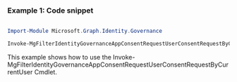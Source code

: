 ### Example 1: Code snippet

```powershell

Import-Module Microsoft.Graph.Identity.Governance

Invoke-MgFilterIdentityGovernanceAppConsentRequestUserConsentRequestByCurrentUser -AppConsentRequestId $appConsentRequestId -Filter " (status eq 'Completed')"  -On $onId 

```
This example shows how to use the Invoke-MgFilterIdentityGovernanceAppConsentRequestUserConsentRequestByCurrentUser Cmdlet.

